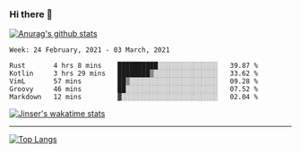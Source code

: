 ### Hi there 👋

[![Anurag's github stats](https://github-readme-stats.vercel.app/api?username=jinserrr&show_icons=true)](https://github.com/anuraghazra/github-readme-stats)


<!--START_SECTION:waka-->
```text
Week: 24 February, 2021 - 03 March, 2021

Rust       4 hrs 8 mins    ██████████░░░░░░░░░░░░░░░   39.87 % 
Kotlin     3 hrs 29 mins   ████████▒░░░░░░░░░░░░░░░░   33.62 % 
VimL       57 mins         ██▒░░░░░░░░░░░░░░░░░░░░░░   09.28 % 
Groovy     46 mins         ██░░░░░░░░░░░░░░░░░░░░░░░   07.52 % 
Markdown   12 mins         ▓░░░░░░░░░░░░░░░░░░░░░░░░   02.04 % 
```
<!--END_SECTION:waka-->

[![Jinser's wakatime stats](https://github-readme-stats.vercel.app/api/wakatime?username=jinser)](https://github.com/anuraghazra/github-readme-stats)

***

[![Top Langs](https://github-readme-stats.vercel.app/api/top-langs/?username=jinserrr)](https://github.com/anuraghazra/github-readme-stats)
